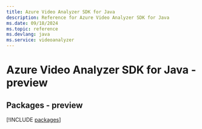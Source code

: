 ```yaml
---
title: Azure Video Analyzer SDK for Java
description: Reference for Azure Video Analyzer SDK for Java
ms.date: 09/18/2024
ms.topic: reference
ms.devlang: java
ms.service: videoanalyzer
---
```

# Azure Video Analyzer SDK for Java - preview
## Packages - preview
[!INCLUDE [packages](video-analyzer-index.md)]